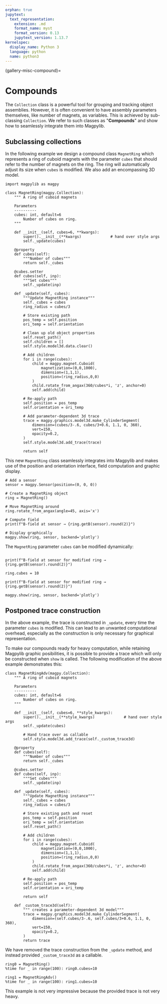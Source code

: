 ```yaml
---
orphan: true
jupytext:
  text_representation:
    extension: .md
    format_name: myst
    format_version: 0.13
    jupytext_version: 1.13.7
kernelspec:
  display_name: Python 3
  language: python
  name: python3
---
```


(gallery-misc-compound)=

# Compounds

The `Collection` class is a powerful tool for grouping and tracking object assemblies. However, it is often convenient to have assembly parameters themselves, like number of magnets, as variables. This is achieved by sub-classing `Collection`. We refer to such classes as "**Compounds**" and show how to seamlessly integrate them into Magpylib.

## Subclassing collections

In the following example we design a compound class `MagnetRing` which represents a ring of cuboid magnets with the parameter `cubes` that should refer to the number of magnets on the ring. The ring will automatically adjust its size when `cubes` is modified. We also add an encompassing 3D model.

```{code-cell} ipython3
import magpylib as magpy

class MagnetRing(magpy.Collection):
    """ A ring of cuboid magnets

    Parameters
    ----------
    cubes: int, default=6
        Number of cubes on ring.
    """

    def __init__(self, cubes=6, **kwargs):
        super().__init__(**kwargs)             # hand over style args
        self._update(cubes)

    @property
    def cubes(self):
        """Number of cubes"""
        return self._cubes

    @cubes.setter
    def cubes(self, inp):
        """Set cubes"""
        self._update(inp)

    def _update(self, cubes):
        """Update MagnetRing instance"""
        self._cubes = cubes
        ring_radius = cubes/3

        # Store existing path
        pos_temp = self.position
        ori_temp = self.orientation
        
        # Clean up old object properties
        self.reset_path()
        self.children = []
        self.style.model3d.data.clear()

        # Add children
        for i in range(cubes):
            child = magpy.magnet.Cuboid(
                magnetization=(0,0,1000),
                dimension=(1,1,1),
                position=(ring_radius,0,0)
            )
            child.rotate_from_angax(360/cubes*i, 'z', anchor=0)
            self.add(child)

        # Re-apply path
        self.position = pos_temp
        self.orientation = ori_temp

        # Add parameter-dependent 3d trace
        trace = magpy.graphics.model3d.make_CylinderSegment(
            dimension=(cubes/3-.6, cubes/3+0.6, 1.1, 0, 360),
            vert=150,
            opacity=0.2,
        )
        self.style.model3d.add_trace(trace)

        return self
```

This new `MagnetRing` class seamlessly integrates into Magpylib and makes use of the position and orientation interface, field computation and graphic display.

```{code-cell} ipython3
# Add a sensor
sensor = magpy.Sensor(position=(0, 0, 0))

# Create a MagnetRing object
ring = MagnetRing()

# Move MagnetRing around
ring.rotate_from_angax(angle=45, axis='x')

# Compute field
print(f"B-field at sensor → {ring.getB(sensor).round(2)}")

# Display graphically
magpy.show(ring, sensor, backend='plotly')
```

The `MagnetRing` parameter `cubes` can be modified dynamically:

```{code-cell} ipython3

print(f"B-field at sensor for modified ring → {ring.getB(sensor).round(2)}")

ring.cubes = 10

print(f"B-field at sensor for modified ring → {ring.getB(sensor).round(2)}")

magpy.show(ring, sensor, backend='plotly')
```

## Postponed trace construction

In the above example, the trace is constructed in `_update`, every time the parameter `cubes` is modified. This can lead to an unwanted computational overhead, especially as the construction is only necessary for graphical representation.

To make our compounds ready for heavy computation, while retaining Magpylib graphic posibilities, it is possible to provide a trace which will only be constructed when `show` is called. The following modification of the above example demonstrates this:

```{code-cell} ipython3
class MagnetRingAdv(magpy.Collection):
    """ A ring of cuboid magnets

    Parameters
    ----------
    cubes: int, default=6
        Number of cubes on ring.
    """

    def __init__(self, cubes=6, **style_kwargs):
        super().__init__(**style_kwargs)             # hand over style args
        self._update(cubes)

        # Hand trace over as callable
        self.style.model3d.add_trace(self._custom_trace3d)

    @property
    def cubes(self):
        """Number of cubes"""
        return self._cubes

    @cubes.setter
    def cubes(self, inp):
        """Set cubes"""
        self._update(inp)

    def _update(self, cubes):
        """Update MagnetRing instance"""
        self._cubes = cubes
        ring_radius = cubes/3

        # Store existing path and reset
        pos_temp = self.position
        ori_temp = self.orientation
        self.reset_path()

        # Add children
        for i in range(cubes):
            child = magpy.magnet.Cuboid(
                magnetization=(0,0,1000),
                dimension=(1,1,1),
                position=(ring_radius,0,0)
            )
            child.rotate_from_angax(360/cubes*i, 'z', anchor=0)
            self.add(child)

        # Re-apply path
        self.position = pos_temp
        self.orientation = ori_temp

        return self

    def _custom_trace3d(self):
        """ creates a parameter-dependent 3d model"""
        trace = magpy.graphics.model3d.make_CylinderSegment(
            dimension=(self.cubes/3-.6, self.cubes/3+0.6, 1.1, 0, 360),
            vert=150,
            opacity=0.2,
        )
        return trace
```

We have removed the trace construction from the `_update` method, and instead provided `_custom_trace3d` as a callable.

```{code-cell} ipython3
ring0 = MagnetRing()
%time for _ in range(100): ring0.cubes=10

ring1 = MagnetRingAdv()
%time for _ in range(100): ring1.cubes=10
```

This example is not very impressive because the provided trace is not very heavy.
